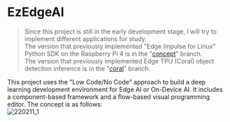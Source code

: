 # EzEdgeAI  
  
> Since this project is still in the early development stage, I will try to implement different applications for study.  
> The version that previously implemented "Edge Impulse for Linux" Python SDK on the Raspberry Pi 4 is in the "[concept](https://github.com/on-device-ai/EzEdgeAI/tree/concept)" branch.  
> The version that previously implemented Edge TPU (Coral) object detection inference is in the "[coral](https://github.com/on-device-ai/EzEdgeAI/tree/coral)" branch.  
  
This project uses the "Low Code/No Code" approach to build a deep learning development environment for Edge AI or On-Device AI. It includes a component-based framework and a flow-based visual programming editor. The concept is as follows:  
![220211_1](https://user-images.githubusercontent.com/44540872/153596578-665c400e-1d4e-436d-a628-d79644464f24.png)  